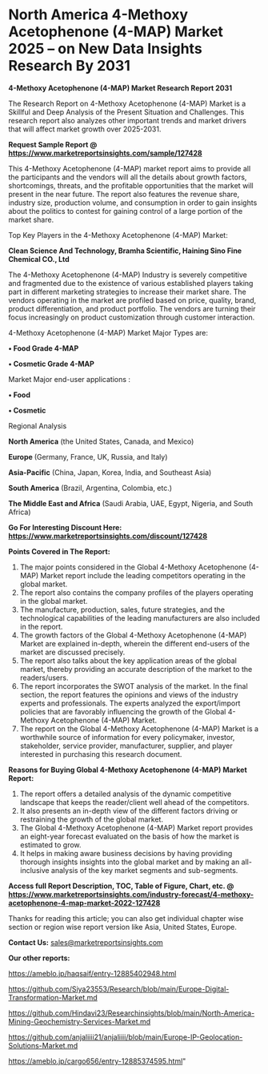 # North America 4-Methoxy Acetophenone (4-MAP) Market 2025 – on New Data Insights Research By 2031

<strong>4-Methoxy Acetophenone (4-MAP) Market Research Report 2031</strong>

The Research Report on 4-Methoxy Acetophenone (4-MAP) Market is a Skillful and Deep Analysis of the Present Situation and Challenges. This research report also analyzes other important trends and market drivers that will affect market growth over 2025-2031.

<strong>Request Sample Report @ <a href=https://www.marketreportsinsights.com/sample/127428>https://www.marketreportsinsights.com/sample/127428</a></strong>

This 4-Methoxy Acetophenone (4-MAP) market report aims to provide all the participants and the vendors will all the details about growth factors, shortcomings, threats, and the profitable opportunities that the market will present in the near future. The report also features the revenue share, industry size, production volume, and consumption in order to gain insights about the politics to contest for gaining control of a large portion of the market share.

Top Key Players in the 4-Methoxy Acetophenone (4-MAP) Market:

<strong>Clean Science And Technology, Bramha Scientific, Haining Sino Fine Chemical CO., Ltd</strong>

The 4-Methoxy Acetophenone (4-MAP) Industry is severely competitive and fragmented due to the existence of various established players taking part in different marketing strategies to increase their market share. The vendors operating in the market are profiled based on price, quality, brand, product differentiation, and product portfolio. The vendors are turning their focus increasingly on product customization through customer interaction.

4-Methoxy Acetophenone (4-MAP) Market Major Types are:

<strong>• Food Grade 4-MAP

• Cosmetic Grade 4-MAP</strong>

Market Major end-user applications :

<strong>• Food

• Cosmetic</strong>

Regional Analysis

</u><strong><b>North America</b></strong> (the United States, Canada, and Mexico)

<strong><b>Europe </b></strong>(Germany, France, UK, Russia, and Italy)

<strong><b>Asia-Pacific</b></strong> (China, Japan, Korea, India, and Southeast Asia)

<strong><b>South America</b></strong> (Brazil, Argentina, Colombia, etc.)

<strong><b>The Middle East and Africa</b></strong> (Saudi Arabia, UAE, Egypt, Nigeria, and South Africa)

<strong>Go For Interesting Discount Here: <a href=https://www.marketreportsinsights.com/discount/127428>https://www.marketreportsinsights.com/discount/127428</a></strong>

<strong>Points Covered in The Report:</strong>
<ol>
  <li>The major points considered in the Global 4-Methoxy Acetophenone (4-MAP) Market report include the leading competitors operating in the global market.</li>
  <li>The report also contains the company profiles of the players operating in the global market.</li>
  <li>The manufacture, production, sales, future strategies, and the technological capabilities of the leading manufacturers are also included in the report.</li>
  <li>The growth factors of the Global 4-Methoxy Acetophenone (4-MAP) Market are explained in-depth, wherein the different end-users of the market are discussed precisely.</li>
  <li>The report also talks about the key application areas of the global market, thereby providing an accurate description of the market to the readers/users.</li>
  <li>The report incorporates the SWOT analysis of the market. In the final section, the report features the opinions and views of the industry experts and professionals. The experts analyzed the export/import policies that are favorably influencing the growth of the Global 4-Methoxy Acetophenone (4-MAP) Market.</li>
  <li>The report on the Global 4-Methoxy Acetophenone (4-MAP) Market is a worthwhile source of information for every policymaker, investor, stakeholder, service provider, manufacturer, supplier, and player interested in purchasing this research document.</li>
</ol>
<strong>Reasons for Buying Global 4-Methoxy Acetophenone (4-MAP) Market Report:</strong>

<ol>
  <li>The report offers a detailed analysis of the dynamic competitive landscape that keeps the reader/client well ahead of the competitors.</li>
  <li>It also presents an in-depth view of the different factors driving or restraining the growth of the global market.</li>
  <li>The Global 4-Methoxy Acetophenone (4-MAP) Market report provides an eight-year forecast evaluated on the basis of how the market is estimated to grow.</li>
  <li>It helps in making aware business decisions by having providing thorough insights insights into the global market and by making an all-inclusive analysis of the key market segments and sub-segments.</li>
</ol>
<strong>Access full Report Description, TOC, Table of Figure, Chart, etc. @ <a href=https://www.marketreportsinsights.com/industry-forecast/4-methoxy-acetophenone-4-map-market-2022-127428>https://www.marketreportsinsights.com/industry-forecast/4-methoxy-acetophenone-4-map-market-2022-127428</a></strong>


Thanks for reading this article; you can also get individual chapter wise section or region wise report version like Asia, United States, Europe.

<strong>Contact Us:</strong>
sales@marketreportsinsights.com

<strong>Our other reports:</strong>

<a href=https://ameblo.jp/haqsaif/entry-12885402948.html>https://ameblo.jp/haqsaif/entry-12885402948.html</a>

<a href=https://github.com/Siya23553/Research/blob/main/Europe-Digital-Transformation-Market.md>https://github.com/Siya23553/Research/blob/main/Europe-Digital-Transformation-Market.md</a>

<a href=https://github.com/Hindavi23/Researchinsights/blob/main/North-America-Mining-Geochemistry-Services-Market.md>https://github.com/Hindavi23/Researchinsights/blob/main/North-America-Mining-Geochemistry-Services-Market.md</a>

<a href=https://github.com/anjaliiii21/anjaliiii/blob/main/Europe-IP-Geolocation-Solutions-Market.md>https://github.com/anjaliiii21/anjaliiii/blob/main/Europe-IP-Geolocation-Solutions-Market.md</a>

<a href=https://ameblo.jp/cargo656/entry-12885374595.html>https://ameblo.jp/cargo656/entry-12885374595.html</a>"
